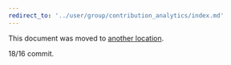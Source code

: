 ```yaml
---
redirect_to: '../user/group/contribution_analytics/index.md'
---
```


This document was moved to [another location](../user/group/contribution_analytics/index.md).

18/16 commit.

<!-- This redirect file can be deleted after February 1, 2021. -->
<!-- Before deletion, see: https://docs.gitlab.com/ee/development/documentation/#move-or-rename-a-page -->
